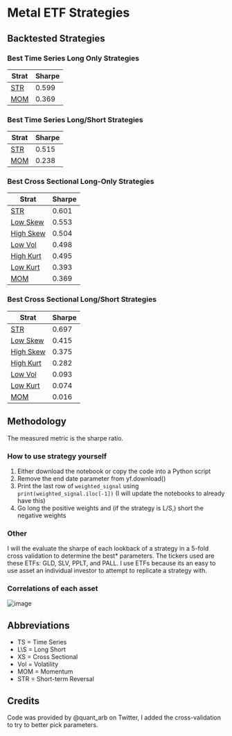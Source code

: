 # Metal ETF Strategies

## Backtested Strategies

### Best Time Series Long Only Strategies

| Strat | Sharpe |
|-------|--------|
| [STR][1]   | 0.599  |
| [MOM][2]   | 0.369  |

### Best Time Series Long/Short Strategies

| Strat | Sharpe |
|-------|--------|
| [STR][3]   | 0.515  |
| [MOM][4]   | 0.238  |

### Best Cross Sectional Long-Only Strategies

| Strat     | Sharpe |
|-----------|--------|
| [STR][5]       | 0.601  |
| [Low Skew][6]  | 0.553  |
| [High Skew][7] | 0.504  |
| [Low Vol][8]   | 0.498  |
| [High Kurt][9] | 0.495  |
| [Low Kurt][10]  | 0.393  |
| [MOM][11]       | 0.369  |

### Best Cross Sectional Long/Short Strategies

| Strat     | Sharpe |
|-----------|--------|
| [STR][12]       | 0.697  |
| [Low Skew][13]  | 0.415  |
| [High Skew][14] | 0.375  |
| [High Kurt][15] | 0.282  |
| [Low Vol][16]   | 0.093  |
| [Low Kurt][17]  | 0.074  |
| [MOM][18]       | 0.016  |

## Methodology
The measured metric is the sharpe ratio.
### How to use strategy yourself
1. Either download the notebook or copy the code into a Python script
2. Remove the end date parameter from yf.download()
3. Print the last row of ```weighted_signal``` using ```print(weighted_signal.iloc[-1])``` (I will update the notebooks to already have this)
4. Go long the positive weights and (if the strategy is L/S,) short the negative weights
### Other
I will the evaluate the sharpe of each lookback of a strategy in a 5-fold cross validation to determine the best* parameters. The tickers used are these ETFs: GLD, SLV, PPLT, and PALL. I use ETFs because its an easy to use asset an individual investor to attempt to replicate a strategy with.
### Correlations of each asset
![image](https://github.com/replacementAI/A-Backtest-A-Day/assets/55959390/def50a65-cdd8-472b-bdd6-81a2497d9953)

## Abbreviations
- TS = Time Series
- L\S = Long Short
- XS = Cross Sectional
- Vol = Volatility
- MOM = Momentum
- STR = Short-term Reversal

## Credits
Code was provided by @quant_arb on Twitter, I added the cross-validation to try to better pick parameters.

[1]: <https://github.com/replacementAI/A-Backtest-A-Day/blob/main/Sector/TS%20Long-Only%20STR.ipynb>
[2]: <https://github.com/replacementAI/A-Backtest-A-Day/blob/main/Sector/TS%20Long-Only%20MOM.ipynb>
[3]: <https://github.com/replacementAI/A-Backtest-A-Day/blob/main/Sector/TS%20L%5CS%20STR.ipynb>
[4]: <https://github.com/replacementAI/A-Backtest-A-Day/blob/main/Sector/TS%20L%5CS%20MOM.ipynb>
[5]: <https://github.com/replacementAI/A-Backtest-A-Day/blob/main/Sector/XS%20Long-Only%20STR.ipynb>
[6]: <https://github.com/replacementAI/A-Backtest-A-Day/blob/main/Sector/XS%20Long-Only%20Low%20Skew.ipynb>
[7]: <https://github.com/replacementAI/A-Backtest-A-Day/blob/main/Sector/XS%20Long-Only%20High%20Skew.ipynb>
[8]: <https://github.com/replacementAI/A-Backtest-A-Day/blob/main/Sector/XS%20Long-Only%20Low-Vol.ipynb>
[9]: <https://github.com/replacementAI/A-Backtest-A-Day/blob/main/Sector/XS%20Long-Only%20High%20Kurtosis.ipynb>
[10]: <https://github.com/replacementAI/A-Backtest-A-Day/blob/main/Sector/XS%20Long-Only%20Low%20Kurtosis.ipynb>
[11]: <https://github.com/replacementAI/A-Backtest-A-Day/blob/main/Sector/XS%20Long-Only%20MOM.ipynb>
[12]: <https://github.com/replacementAI/A-Backtest-A-Day/blob/main/Sector/XS%20L%5CS%20STR.ipynb>
[13]: <https://github.com/replacementAI/A-Backtest-A-Day/blob/main/Sector/XS%20L%5CS%20Low%20Skew.ipynb>
[14]: <https://github.com/replacementAI/A-Backtest-A-Day/blob/main/Sector/XS%20L%5CS%20High%20Skew.ipynb>
[15]: <https://github.com/replacementAI/A-Backtest-A-Day/blob/main/Sector/XS%20L%5CS%20High%20Kurtosis.ipynb>
[16]: <https://github.com/replacementAI/A-Backtest-A-Day/blob/main/Sector/XS%20L%5CS%20Low-Vol.ipynb>
[17]: <https://github.com/replacementAI/A-Backtest-A-Day/blob/main/Sector/XS%20L%5CS%20Low%20Kurtosis.ipynb>
[18]: <https://github.com/replacementAI/A-Backtest-A-Day/blob/main/Sector/XS%20L%5CS%20MOM.ipynb>
